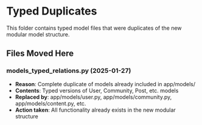 # Typed Duplicates

This folder contains typed model files that were duplicates of the new modular model structure.

## Files Moved Here

### models_typed_relations.py (2025-01-27)
- **Reason**: Complete duplicate of models already included in app/models/
- **Contents**: Typed versions of User, Community, Post, etc. models
- **Replaced by**: app/models/user.py, app/models/community.py, app/models/content.py, etc.
- **Action taken**: All functionality already exists in the new modular structure